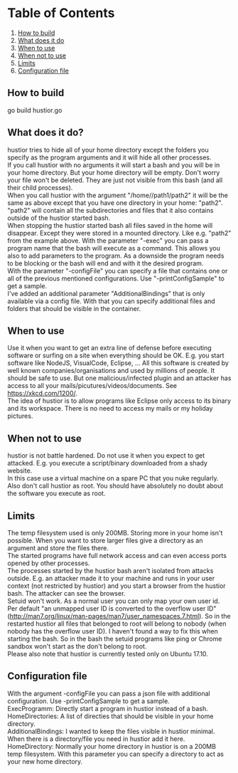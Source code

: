 # Table of Contents
1. [How to build](#how-to-build)
2. [What does it do](#What-does-it-do)
3. [When to use](#third-example)
4. [When not to use](#when-not-to-use)
5. [Limits](#limits)
6. [Configuration file](#configuration-file)


## How to build
go build hustior.go


## What does it do?
hustior tries to hide all of your home directory except the folders you specify as the program arguments and it will hide all other processes.  
If you call hustior with no arguments it will start a bash and you will be in your home directory. But your home directory will be empty. Don't worry your file won't be deleted. They are just not visible from this bash (and all their child processes).  
When you call hustior with the argument "/home/<user>/path1/path2" it will be the same as above except that you have one directory in your home: "path2". "path2" will contain all the subdirectories and files that it also contains outside of the hustior started bash.  
When stopping the hustior started bash all files saved in the home will disappear. Except they were stored in a mounted directory. Like e.g. "path2" from the example above.
With the parameter "-exec" you can pass a program name that the bash will execute as a command. This allows you also to add parameters to the program. As a downside the program needs to be blocking or the bash will end and with it the desired program.  
With the parameter "-configFile" you can specify a file that contains one or all of the previous mentioned configurations. Use "-printConfigSample" to get a sample.  
I've added an additional parameter "AdditionalBindings" that is only available via a config file. With that you can specify additional files and folders that should be visible in the container.

## When to use
Use it when you want to get an extra line of defense before executing software or surfing on a site when everything should be OK. E.g. you start software like NodeJS, VisualCode, Eclipse, ... All this software is created by well known companies/organisations and used by millions of people. It should be safe to use. But one malicious/infected plugin and an attacker has access to all your mails/picutures/videos/documents. See https://xkcd.com/1200/.  
The idea of hustior is to allow programs like Eclipse only access to its binary and its workspace. There is no need to access my mails or my holiday pictures.

## When not to use
hustior is not battle hardened. Do not use it when you expect to get attacked. E.g. you execute a script/binary downloaded from a shady website.  
In this case use a virtual machine on a spare PC that you nuke regularly.  
Also don't call hustior as root. You should have absolutely no doubt about the software you execute as root.

## Limits
The temp filesystem used is only 200MB. Storing more in your home isn't possible. When you want to store larger files give a directory as an argument and store the files there.  
The started programs have full network access and can even access ports opened by other processes.  
The processes started by the hustior bash aren't isolated from attacks outside. E.g. an attacker made it to your machine and runs in your user context (not restricted by hustior) and you start a browser from the hustior bash. The attacker can see the browser.  
Setuid won't work. As a normal user you can only map your own user id. Per default "an unmapped user ID is converted to the overflow user ID"(http://man7.org/linux/man-pages/man7/user_namespaces.7.html). So in the restarted hustior all files that belonged to root will belong to nobody (when nobody has the overflow user ID). I haven't found a way to fix this when starting the bash. So in the bash the setuid programs like ping or Chrome sandbox won't start as the don't belong to root.  
Please also note that hustior is currently tested only on Ubuntu 17.10.

## Configuration file
With the argument -configFile you can pass a json file with additional configuration. Use -printConfigSample to get a sample.  
ExecProgramm: Directly start a program in hustior instead of a bash.  
HomeDirectories: A list of directies that should be visible in your home directory.  
AdditionalBindings: I wanted to keep the files visible in hustior minimal. When there is a directory/file you need in hustior add it here.  
HomeDirectory: Normally your home directory in hustior is on a 200MB temp filesystem. With this parameter you can specify a directory to act as your new home directory.